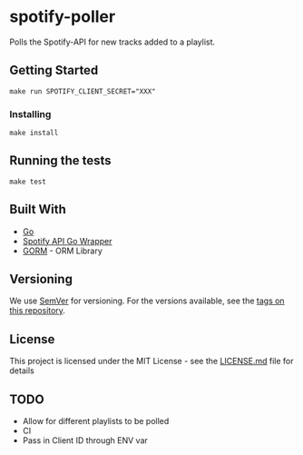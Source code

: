 # spotify-poller

Polls the Spotify-API for new tracks added to a playlist.

## Getting Started

```
make run SPOTIFY_CLIENT_SECRET="XXX"
```

### Installing

```
make install
```

## Running the tests

```
make test
```


## Built With

* [Go](https://golang.org/)
* [Spotify API Go Wrapper](https://github.com/zmb3/spotify)
* [GORM](https://gorm.io/) - ORM Library

## Versioning

We use [SemVer](http://semver.org/) for versioning. For the versions available, see the [tags on this repository](https://github.com/pocockn/recs-api/tags). 

## License

This project is licensed under the MIT License - see the [LICENSE.md](LICENSE.md) file for details

## TODO

- Allow for different playlists to be polled
- CI
- Pass in Client ID through ENV var
